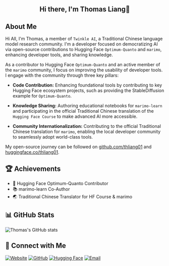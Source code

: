 ## <div align="center">Hi there, I'm Thomas Liang👋</div>  

## About Me

Hi All,  I'm Thomas, a member of `Twinkle AI`, a Traditional Chinese language model research community. I'm a developer focused on democratizing AI via open-source contributions to Hugging Face `Optimum-Quanto` and `marimo`, enhancing developer tools, and sharing knowledge.

As a contributor to Hugging Face `Optimum-Quanto` and an active member of the `marimo` community, I focus on improving the usability of developer tools. I engage with the community through three key pillars:

- **Code Contribution:** Enhancing foundational tools by contributing to key Hugging Face ecosystem projects, such as providing the StableDiffusion example for `Optimum-Quanto`.

- **Knowledge Sharing:** Authoring educational notebooks for `marimo-learn` and participating in the official Traditional Chinese translation of the `Hugging Face Course` to make advanced AI more accessible.

- **Community Internationalization:** Contributing to the official Traditional Chinese translation for `marimo`, enabling the local developer community to seamlessly adopt world-class tools.

My open-source journey can be followed on [github.com/thliang01](https://github.com/thliang01) and [huggingface.co/thliang01](https://huggingface.co/thliang01).

## 🏆 Achievements

- 🌟 Hugging Face Optimum-Quanto Contributor
- 📚 marimo-learn Co-Author
- 🌏 Traditional Chinese Translator for HF Course & marimo

## 📊 GitHub Stats
![Thomas's GitHub stats](https://github-readme-stats.vercel.app/api?username=thliang01&show_icons=true&theme=vue-dark)

## 🔗 Connect with Me

[![Website](https://img.shields.io/badge/🌐_Website-ating.dev-0A0A0A?style=for-the-badge)](https://ating.dev)
[![GitHub](https://img.shields.io/badge/GitHub-@thliang01-100000?style=for-the-badge&logo=github&logoColor=white)](https://github.com/thliang01)
[![Hugging Face](https://img.shields.io/badge/🤗_Hugging_Face-thliang01-FFD21E?style=for-the-badge)](https://huggingface.co/thliang01)
[![Email](https://img.shields.io/badge/Email-Contact%20Me-D14836?style=for-the-badge&logo=gmail&logoColor=white)](mailto:thliang01@gmail.com)
